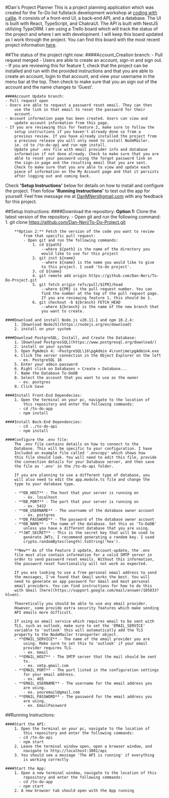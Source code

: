 #Dan's Project Planner
This is a project planning application which was created for the To-Do 
list fullstack development workshop at [coding with callie](http://coding-with-callie.com). 
It consists of a front-end UI, a back-end API, and a database. The UI is
built with React, TypeScript, and ChakraUI. The API is built with NestJS
utilizing TypeORM. I am using a Trello board which will track the status
of the project and where I am with development. I will keep this board
updated as I work through the project. You can find this board with the
most recent project information [here](https://trello.com/b/Yb5IJhSJ/to-do-list).

##The status of the project right now:
    ####Account_Creation branch:
    - Pull request merged
    - Users are able to create an account, sign-in and sign out.
    - If you are reviewing this for feature 1, check that the project
        can be installed and run with the provided instructions and that
        you are able to create an account, login to that account, and 
        view your username in the menu bar at the top. Then check to
        make sure that you an sign out of the account and the name
        changes to 'Guest'.

    ####Account Update branch:
    - Pull request open
    - Users are able to request a password reset email. They can then
        use the link in that email to reset the password for their 
        account.
    - Account information page has been created. Users can view and
        update account information from this page.
    - If you are reviewing this for feature 2, make sure to follow the
        setup instructions if you haven't already done so from a
        previous review. If you have already installed the project from
        a previous release you will only need to install NodeMailer.
        ie. cd to /to-do-api and run npm install.
        Update your .env file with email provider info and database 
        information if not done already. Check to make sure that you are
        able to reset your password using the forgot password link on 
        the sign-in page and the resulting email that you are sent. 
        Check to make sure that you are able to view and update each 
        piece of information on the My Account page and that it persists
        after logging out and coming back.

Check **'Setup Instructions'** below for details on how to install and 
configure the project. Then follow **'Running Instructions'** to test 
out the app for yourself. Feel free message me at 
[DanMNeri@gmail.com](mailto:DanMNeri@gmail.com) with any feedback for this project. 

##Setup Instructions:
    ####Download the repository:
        **Option 1:** Clone the latest version of the repository.
            - Open git and run the following command:
                1. git clone https://github.com/Dan-Neri/To-Do-Project.git
        
        **Option 2:** Fetch the version of the code you want to review
            from that specific pull request:
            - Open git and run the following commands:
                1. cd ${path}
                    --where ${path} is the name of the directory you 
                    would like to use for this project
                2. git init ${name}
                    --where ${name} is the name you would like to give 
                    to this project. I used 'to-do project'.
                3. cd ${name}
                4. git remote add origin https://github.com/Dan-Neri/To-Do-Project.git
                5. git fetch origin refs/pull/${PR}/head
                    --where ${PR} is the pull request number. You can
                    find the number at the top of the pull request page.
                    If you are reviewing feature 1, this should be 1.
                6. git checkout -b ${branch} FETCH_HEAD
                    --where ${branch} is the name of the new branch that
                    you want to create.

    ####Download and install Node.js v20.11.1 and npm 10.2.4:
        1. [Download NodeJS](https://nodejs.org/en/download)
        2. install on your system
        
    ####Download PostgreSQL, Install, and Create the Database:
        1. [Download PostgresSQL](https://www.postgresql.org/download/)
        2. install on your system
        3. Open PgAdmin 4: ~PostgreSQL\16\pgAdmin 4\runtime\pgAdmin4.exe
        4. Click the server connection in the Object Explorer on the left 
          - ex. PostgreSQL 16
        5. Enter your admin password
        6. Right click on Databases > Create > Database...
        7. Name the Database To-DoDB
        8. Select the account that you want to use as the owner 
          - ex. postgres
        9. Click Save
        
    ####Install Front-End Dependecies:
        1. Open the terminal on your pc, navigate to the location of 
            this repository and enter the following commands:
          - cd /to-do-app
          - npm install
        
    ####Install Back-End Dependencies:
          - cd ../to-do-api
          - npm install
          
    ####Configure the .env file:
        The .env file contains details on how to connect to the 
        Database. This will be specific to your configuration. I have
        Included an example file called '.envcopy' which shows how 
        this file should look. You will need to edit this file, provide 
        the connection details for your Database server, and then save
        the file as '.env' in the /to-do-api folder. 
        
        If you are planning to use a different type of database, you 
        will also need to edit the app.module.ts file and change the 
        type to your database type.
        
        - **DB_HOST** - The host that your server is running on
            - ex. localhost
        - **DB_PORT** - The port that your server is running on
            - ex. 5432
        - **DB_USERNAME** - The username of the database owner account
            - ex. postgres 
        - **DB_PASSWORD** - The password of the database owner account
        - **DB_NAME** - The name of the database. Set this as 'To-DoDB'
            unless you have a different database that you are using.
        - **JWT_SECRET** - This is the secret key that will be used to
            generate JWTs. I recommend generating a random key. I used
            crypto.randomBytes(length).toString('hex').
            
        **New** As of the Feature 2 update, Account-update, the .env 
        file must also contain information for a valid SMTP server in 
        order to send password reset emails. Without this information,
        the password reset functionality will not work as expected. 
        
        If you are looking to use a free personal email address to send
        the messages, I've found that Gmail works the best. You will 
        need to generate an app password for Gmail and most personal 
        email providers. You can find instructions for how to do this 
        with Gmail [here](https://support.google.com/mail/answer/185833?hl=en).
        
        Theoretically you should be able to use any email provider. 
        However, some provide extra security features which make sending
        API emails more difficult. 
        
        If using an email service which requires email to be sent with 
        TLS, such as outlook, make sure to set the 'EMAIL_SERVICE' 
        variable to 'outlook' this will automatically add the TLS 
        property to the NodeMailer transporter object.
        - **EMAIL_SERVICE** - The name of the email provider you are
            using. Make sure to set this to 'outlook' if your email
            provider requires TLS.
            - ex. Gmail
        - **EMAIL_HOST** - The SMTP server that the mail should be sent
            to.
            - ex. smtp.gmail.com
        - **EMAIL_PORT** - The port listed in the configuration settings
            for your email address.
            - ex. 465
        - **EMAIL_USERNAME** - The username for the email address you
            are using.
            - ex. youremail@gmail.com
        - **EMAIL_PASSWORD** - The password for the email address you
            are using.
            - ex. EmailPassword
    
##Running Instructions:

    ####Start the API:
        1. Open the terminal on your pc, navigate to the location of 
            this repository and enter the following commands:
          - cd /to-do-api
          - npm start
        2. Leave the terminal window open, open a browser window, and  
            navigate to http://localhost:3001/api
        3. You should see a message 'The API is running' if everything
            is working correctly
            
    ####Start the App:
        1. Open a new terminal window, navigate to the location of this
            repository and enter the following commands:
          - cd /to-do-app
          - npm start
        2. A new browser tab should open with the App running